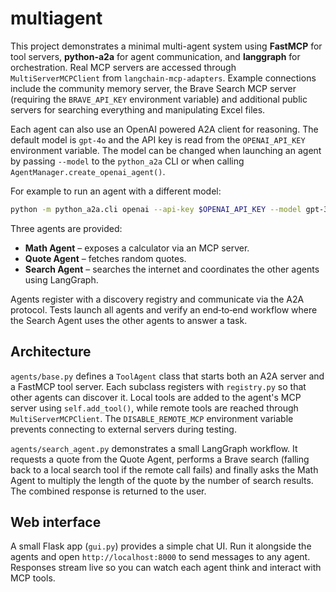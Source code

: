 # multiagent

This project demonstrates a minimal multi-agent system using **FastMCP** for tool servers,
**python-a2a** for agent communication, and **langgraph** for orchestration.  Real MCP servers
are accessed through `MultiServerMCPClient` from `langchain-mcp-adapters`.  Example connections
include the community memory server, the Brave Search MCP server (requiring the
`BRAVE_API_KEY` environment variable) and additional public servers for searching everything
and manipulating Excel files.

Each agent can also use an OpenAI powered A2A client for reasoning.  The default model is
`gpt-4o` and the API key is read from the `OPENAI_API_KEY` environment variable.  The model
can be changed when launching an agent by passing `--model` to the `python_a2a` CLI or when
calling `AgentManager.create_openai_agent()`.

For example to run an agent with a different model:

```bash
python -m python_a2a.cli openai --api-key $OPENAI_API_KEY --model gpt-3.5-turbo
```

Three agents are provided:

- **Math Agent** – exposes a calculator via an MCP server.
- **Quote Agent** – fetches random quotes.
- **Search Agent** – searches the internet and coordinates the other agents using LangGraph.

Agents register with a discovery registry and communicate via the A2A protocol.
Tests launch all agents and verify an end‑to‑end workflow where the Search Agent
uses the other agents to answer a task.

## Architecture

`agents/base.py` defines a `ToolAgent` class that starts both an A2A server and a
FastMCP tool server.  Each subclass registers with `registry.py` so that other
agents can discover it.  Local tools are added to the agent's MCP server using
`self.add_tool()`, while remote tools are reached through `MultiServerMCPClient`.
The `DISABLE_REMOTE_MCP` environment variable prevents connecting to external
servers during testing.

`agents/search_agent.py` demonstrates a small LangGraph workflow.  It requests a
quote from the Quote Agent, performs a Brave search (falling back to a local
search tool if the remote call fails) and finally asks the Math Agent to multiply
the length of the quote by the number of search results.  The combined response
is returned to the user.

## Web interface

A small Flask app (`gui.py`) provides a simple chat UI. Run it alongside the agents
and open `http://localhost:8000` to send messages to any agent. Responses stream
live so you can watch each agent think and interact with MCP tools.

